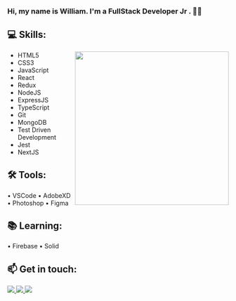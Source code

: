 
<h3 align="left"> Hi, my name is William. I'm a <Strong> FullStack Developer Jr </Strong>. 👨‍💻 </h3>
<h2 align="left"> 💻 Skills: </h2>
<img align="right" width="350px" src="https://user-images.githubusercontent.com/46406697/118554436-cfa95f00-b737-11eb-8bbe-cc6360a2dafc.png"/>
<ul>
  <li>HTML5</li>
  <li>CSS3</li>
  <li>JavaScript</li>
  <li>React</li>
  <li>Redux</li>
  <li>NodeJS</li>
  <li>ExpressJS</li>
  <li>TypeScript</li>
  <li>Git</li>
  <li>MongoDB</li>
  <li>Test Driven Development</li>
  <li>Jest</li>
  <li> NextJS </li>
</ul>
<h2 align="left"> 🛠 Tools: </h2>
  • VSCode
  • AdobeXD
  • Photoshop
  • Figma
<h2 align="left"> 📚 Learning: </h2>
  • Firebase 
  • Solid 
  

<h2 align="left"> 📫 Get in touch: </h2>

  <a href="https://web.whatsapp.com/send?phone=5551985485107" alt="WhatsApp">
  <img src="https://img.shields.io/badge/WhatsApp-25D366?style=for-the-badge&logo=whatsapp&logoColor=white&link=https://web.whatsapp.com/send?phone=5551985485107">
  
  <a href="mailto:williamas66@gmail.com" alt="Gmail">
  <img src="https://img.shields.io/badge/Gmail-D14836?style=for-the-badge&logo=gmail&logoColor=white&link=mailto:williamas66@gmail.com">
  
  <a href="https://www.linkedin.com/in/william-was" alt="Linkedin">
  <img src="https://img.shields.io/badge/-Linkedin-0e76a8?style=for-the-badge&logo=Linkedin&logoColor=white&link=https://www.linkedin.com/in/william-was" /></a>
  
<!---
Williamas47/Williamas47 is a ✨ special ✨ repository because its `README.md` (this file) appears on your GitHub profile.
You can click the Preview link to take a look at your changes.
--->
